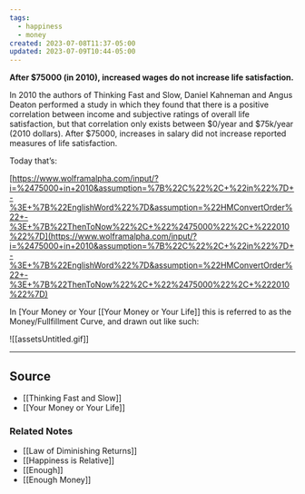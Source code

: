 ```yaml
---
tags:
  - happiness
  - money
created: 2023-07-08T11:37-05:00
updated: 2023-07-09T10:44-05:00
---
```

**After $75000 (in 2010), increased wages do not increase life satisfaction.**

In 2010 the authors of Thinking Fast and Slow, Daniel Kahneman and Angus Deaton performed a study in which they found that there is a positive correlation between income and subjective ratings of overall life satisfaction, but that correlation only exists between $0/year and $75k/year (2010 dollars). After $75000, increases in salary did not increase reported measures of life satisfaction.

Today that’s:

[https://www.wolframalpha.com/input/?i=%2475000+in+2010&assumption=%7B%22C%22%2C+%22in%22%7D+-%3E+%7B%22EnglishWord%22%7D&assumption=%22HMConvertOrder%22+-%3E+%7B%22ThenToNow%22%2C+%22%2475000%22%2C+%222010%22%7D](https://www.wolframalpha.com/input/?i=%2475000+in+2010&assumption=%7B%22C%22%2C+%22in%22%7D+-%3E+%7B%22EnglishWord%22%7D&assumption=%22HMConvertOrder%22+-%3E+%7B%22ThenToNow%22%2C+%22%2475000%22%2C+%222010%22%7D)

In [Your Money or Your [[Your Money or Your Life]] this is referred to as the Money/Fullfillment Curve, and drawn out like such:

![[assetsUntitled.gif]]

---

## Source
- [[Thinking Fast and Slow]]
- [[Your Money or Your Life]]

### Related Notes
- [[Law of Diminishing Returns]]
- [[Happiness is Relative]]
- [[Enough]] 
- [[Enough Money]]